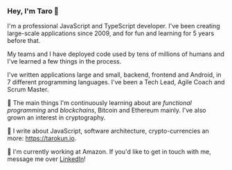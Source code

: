 ### Hey, I'm Taro 👋

<!--
- 🔭 I’m currently working on ...
- 🌱 I’m currently learning ...
- 👯 I’m looking to collaborate on ...
- 🤔 I’m looking for help with ...
- 💬 Ask me about ...
- 📫 How to reach me: ...
- 😄 Pronouns: ...
- ⚡ Fun fact: ...
-->

I'm a professional JavaScript and TypeScript developer. I've been creating large-scale applications since 2009, and for fun and learning for 5 years before that. 

My teams and I have deployed code used by tens of millions of humans and I've learned a few things in the process. 

I've written applications large and small, backend, frontend and Android, in 7 different programming languages. I've been a Tech Lead, Agile Coach and Scrum Master. 

🌱 The main things I'm continuously learning about are *functional programming* and *blockchains*, Bitcoin and Ethereum mainly. I've also grown an interest in cryptography.

📖 I write about JavaScript, software architecture, crypto-currencies an more: https://tarokun.io.

💪 I'm currently working at Amazon. If you'd like to get in touch with me, message me over [LinkedIn](https://linkedin.com/in/lautarodragan)!
